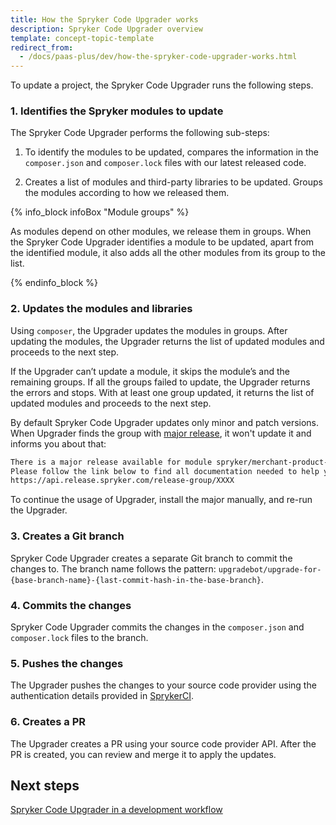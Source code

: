 ```yaml
---
title: How the Spryker Code Upgrader works
description: Spryker Code Upgrader overview
template: concept-topic-template
redirect_from:
  - /docs/paas-plus/dev/how-the-spryker-code-upgrader-works.html
---
```


To update a project, the Spryker Code Upgrader runs the following steps.

### 1. Identifies the Spryker modules to update

The Spryker Code Upgrader performs the following sub-steps:

1. To identify the modules to be updated, compares the information in the `composer.json` and `composer.lock` files with our latest released code.

2. Creates a list of modules and third-party libraries to be updated. Groups the modules according to how we released them.

{% info_block infoBox "Module groups" %}

As modules depend on other modules, we release them in groups. When the Spryker Code Upgrader identifies a module to be updated, apart from the identified module, it also adds all the other modules from its group to the list.

{% endinfo_block %}


### 2. Updates the modules and libraries

Using `composer`, the Upgrader updates the modules in groups. After updating the modules, the Upgrader returns the list of updated modules and proceeds to the next step.

If the Upgrader can’t update a module, it skips the module’s and the remaining groups. If all the groups failed to update, the Upgrader returns the errors and stops. With at least one group updated, it returns the list of updated modules and proceeds to the next step.

By default Spryker Code Upgrader updates only minor and patch versions. When Upgrader finds the group with [major release](/docs/scos/dev/architecture/module-api/semantic-versioning-major-vs.-minor-vs.-patch-release.html#what-is-a-major-release), it won't update it and informs you about that:

```bash
There is a major release available for module spryker/merchant-product-approval. 
Please follow the link below to find all documentation needed to help you upgrade to the latest release 
https://api.release.spryker.com/release-group/XXXX
```

To continue the usage of Upgrader, install the major manually, and re-run the Upgrader.

### 3. Creates a Git branch

Spryker Code Upgrader creates a separate Git branch to commit the changes to. The branch name follows the pattern: `upgradebot/upgrade-for-{base-branch-name}-{last-commit-hash-in-the-base-branch}`.

### 4. Commits the changes

Spryker Code Upgrader commits the changes in the `composer.json` and `composer.lock` files to the branch.

### 5. Pushes the changes

The Upgrader pushes the changes to your source code provider using the authentication details provided in [SprykerCI](/docs/scu/dev/spryker-ci.html).

### 6. Creates a PR

The Upgrader creates a PR using your source code provider API. After the PR is created, you can review and merge it to apply the updates.

## Next steps

[Spryker Code Upgrader in a development workflow](/docs/scu/dev/spryker-code-upgrader-in-a-development-workflow.html)
